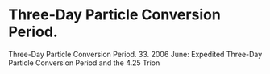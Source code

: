 # Three-Day Particle Conversion Period.

Three-Day Particle Conversion Period.
33.  2006 June: Expedited Three-Day Particle Conversion Period and the 4.25 Trion